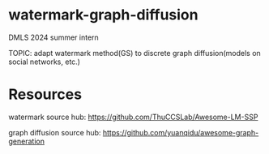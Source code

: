 # watermark-graph-diffusion
DMLS 2024 summer intern


TOPIC: adapt watermark method(GS) to discrete graph diffusion(models on social networks, etc.)


# Resources
watermark source hub: https://github.com/ThuCCSLab/Awesome-LM-SSP

graph diffusion source hub: https://github.com/yuanqidu/awesome-graph-generation

